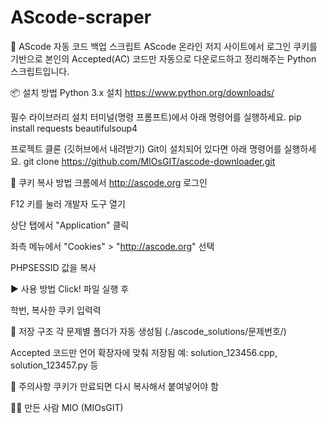 # AScode-scraper

🎯 AScode 자동 코드 백업 스크립트
AScode 온라인 저지 사이트에서 로그인 쿠키를 기반으로 본인의 Accepted(AC) 코드만 자동으로 다운로드하고 정리해주는 Python 스크립트입니다.

📦 설치 방법
Python 3.x 설치
https://www.python.org/downloads/

필수 라이브러리 설치
터미널(명령 프롬프트)에서 아래 명령어를 실행하세요.
pip install requests beautifulsoup4

프로젝트 클론 (깃허브에서 내려받기)
Git이 설치되어 있다면 아래 명령어를 실행하세요.
git clone https://github.com/MIOsGIT/ascode-downloader.git

🔐 쿠키 복사 방법
크롬에서 http://ascode.org 로그인

F12 키를 눌러 개발자 도구 열기

상단 탭에서 "Application" 클릭

좌측 메뉴에서 "Cookies" > "http://ascode.org" 선택

PHPSESSID 값을 복사

▶️ 사용 방법
Click! 파일 실행 후

학번, 복사한 쿠키 입력력

💾 저장 구조
각 문제별 폴더가 자동 생성됨 (./ascode_solutions/문제번호/)

Accepted 코드만 언어 확장자에 맞춰 저장됨
예: solution_123456.cpp, solution_123457.py 등

📌 주의사항
쿠키가 만료되면 다시 복사해서 붙여넣어야 함

🙋‍♀️ 만든 사람
MIO (MIOsGIT)
